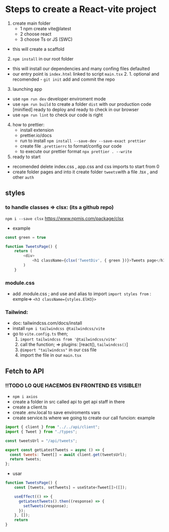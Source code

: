 # Steps to create a React-vite project

1. create main folder
    - 1 npm create vite@latest
    - 2 choose react
    - 3 choose Ts or JS (SWC)

- this will create a scaffold

2. `npm install` in our root folder

- this will install our dependencies and many confing files defaulted
- our entry point is `index.html` linked to script `main.tsx` 2. 1. optional and recomended - `git init` add and commit the repo

3. launching app

- use `npm run dev` developer enviroment mode
- use `npm run build` to create a folder `dist` with our production code [minified] ready to deploy and ready to check in our browser
- use `npm run lint` to check our code is right

4. how to prettier:
    - install extension
    - prettier.io/docs
    - run to install `npm install --save-dev --save-exact prettier`
    - create file `.prettierrc` to format/config our code
    - to execute our prettier format `npx prettier . --write`
5. ready to start

- recomended delete index.css , app.css and css imports to start from 0
- create folder pages and into it create folder `tweets`with a file .tsx , and other `auth`

## styles

### to handle classes => clsx: (its a github repo)

`npm i --save clsx` https://www.npmjs.com/package/clsx

- example

```javascript
const green = true

function TweetsPage() {
    return (
        <div>
            <h1 className={clsx('TweetDiv', { green })}>Tweets page</h1>
        )
    }
```

### module.css

- add .module.css ; and use and alias to import `import styles from` : exmple=> `<h3 className={styles.ElH3}>`

### Tailwind:

- doc: tailwindcss.com/docs/install
- install `npm i tailwindcss @tailwindcss/vite`
- go to `vite.config.ts` then;
    1. `import tailwindcss from '@tailwindcss/vite'`
    2. call the function; =>
       plugins: [react(), ``tailwindcss()``]
    3. `@import "tailwindcss"` in our css file
    4. import the file in our `main.tsx`

## Fetch to API

### !!TODO LO QUE HACEMOS EN FRONTEND ES VISIBLE!!

- `npm i axios`
- create a folder in src called api to get api staff in there
- create a client.ts
- create .env.local to save enviroments vars
- create service.ts where we going to create our call funcion: example

```javascript
import { client } from "../../api/client";
import { Tweet } from "./types";

const tweetsUrl = "/api/tweets";

export const getLatestTweets = async () => {
  const tweets: Tweet[] = await client.get(tweetsUrl);
  return tweets;
};
```

- usar

```javascript
function TweetsPage() {
    const [tweets, setTweets] = useState<Tweet[]>([]);

    useEffect(() => {
      getLatestTweets().then((response) => {
        setTweets(response);
      });
    }, []);
    return
}
```
